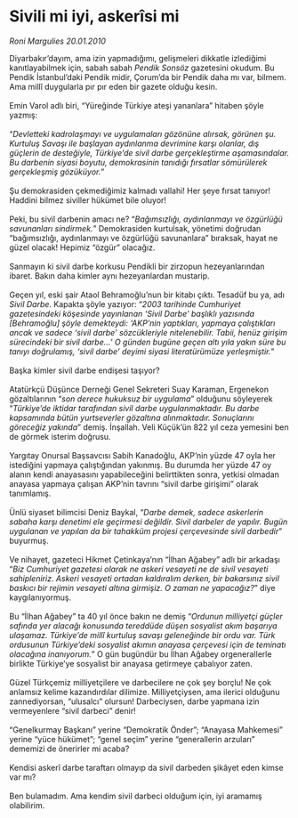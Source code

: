 # Sivili mi iyi, askerîsi mi

*Roni Margulies 20.01.2010*

<div class="taraf_structure_2col_1zq">
<div class="margen_n">



 <p>Diyarbakır’dayım, ama izin yapmadığımı, gelişmeleri dikkatle izlediğimi kanıtlayabilmek için, sabah sabah <i>Pendik Sonsöz</i> gazetesini okudum. Bu Pendik İstanbul’daki Pendik midir, Çorum’da bir Pendik daha mı var, bilmem. Ama millî duygularla pır pır eden bir gazete olduğu kesin. <br/><br/>Emin Varol adlı biri, “Yüreğinde Türkiye ateşi yananlara” hitaben şöyle yazmış: <br/><br/>“<i>Devletteki kadrolaşmayı ve uygulamaları gözönüne alırsak, görünen şu. Kurtuluş Savaşı ile başlayan aydınlanma devrimine karşı olanlar, dış güçlerin de desteğiyle, Türkiye’de sivil darbe gerçekleştirme aşamasındalar. Bu darbenin siyasi boyutu, demokrasinin tanıdığı fırsatlar sömürülerek gerçekleşmiş gözüküyor.</i>” <br/><br/>Şu demokrasiden çekmediğimiz kalmadı vallahi! Her şeye fırsat tanıyor! Haddini bilmez siviller hükümet bile oluyor! <br/><br/>Peki, bu sivil darbenin amacı ne? “<i>Bağımsızlığı, aydınlanmayı ve özgürlüğü savunanları sindirmek.</i>” Demokrasiden kurtulsak, yönetimi doğrudan “bağımsızlığı, aydınlanmayı ve özgürlüğü savunanlara” bıraksak, hayat ne güzel olacak! Hepimiz “özgür” olacağız. <br/><br/>Sanmayın ki sivil darbe korkusu Pendikli bir zirzopun hezeyanlarından ibaret. Bakın daha kimler aynı hezeyanlardan mustarip. <br/><br/>Geçen yıl, eski şair Ataol Behramoğlu’nun bir kitabı çıktı. Tesadüf bu ya, adı <i>Sivil Darbe</i>. Kapakta şöyle yazıyor: “<i>2003 tarihinde Cumhuriyet gazetesindeki köşesinde yayınlanan ‘Sivil Darbe’ başlıklı yazısında [Behramoğlu] şöyle demekteydi: ‘AKP’nin yaptıkları, yapmaya çalıştıkları ancak ve sadece ‘sivil darbe’ sözcükleriyle nitelenebilir. Tabii, henüz girişim sürecindeki bir sivil darbe...’ O günden bugüne geçen altı yıla yakın süre bu tanıyı doğrulamış, ‘sivil darbe’ deyimi siyasi literatürümüze yerleşmiştir.</i>” <br/><br/>Başka kimler sivil darbe endişesi taşıyor? <br/><br/>Atatürkçü Düşünce Derneği Genel Sekreteri Suay Karaman, Ergenekon gözaltılarının “<i>son derece hukuksuz bir uygulama</i>” olduğunu söyleyerek “<i>Türkiye’de iktidar tarafından sivil darbe uygulanmaktadır. Bu darbe kapsamında bütün yurtseverler gözaltına alınmaktadır. Sonuçlarını göreceğiz yakında</i>” demiş. İnşallah. Veli Küçük’ün 822 yıl ceza yemesini ben de görmek isterim doğrusu. <br/><br/>Yargıtay Onursal Başsavcısı Sabih Kanadoğlu, AKP’nin yüzde 47 oyla her istediğini yapmaya çalıştığından yakınmış. Bu durumda her yüzde 47 oy alanın kendi anayasasını yapabileceğini belirttikten sonra, yetkisi olmadan anayasa yapmaya çalışan AKP’nin tavrını “sivil darbe girişimi” olarak tanımlamış. <br/><br/>Ünlü siyaset bilimcisi Deniz Baykal, “<i>Darbe demek, sadece askerlerin sabaha karşı denetimi ele geçirmesi değildir. Sivil darbeler de yapılır. Bugün uygulanan ve yapılan da bir tahakküm projesi çerçevesinde sivil darbedir</i>” buyurmuş. <br/><br/>Ve nihayet, gazeteci Hikmet Çetinkaya’nın “İlhan Ağabey” adlı bir arkadaşı “<i>Biz Cumhuriyet gazetesi olarak ne askeri vesayeti ne de sivil vesayeti sahipleniriz. Askeri vesayeti ortadan kaldıralım derken, bir bakarsınız sivil baskıcı bir rejimin vesayeti altına girmişiz. O zaman ne yapacağız?</i>” diye kaygılanıyormuş. <br/><br/>Bu “İlhan Ağabey” ta 40 yıl önce bakın ne demiş “<i>Ordunun milliyetçi güçler safında yer alacağı konusunda tereddüde düşen sosyalist akım başarıya ulaşamaz. Türkiye’de millî kurtuluş savaşı geleneğinde bir ordu var. Türk ordusunun Türkiye’deki sosyalist akımın anayasa çerçevesi için de teminatı olacağına inanıyorum.</i>” O gün bugündür bu İlhan Ağabey orgenerallerle birlikte Türkiye’ye sosyalist bir anayasa getirmeye çabalıyor zaten. <br/><br/>Güzel Türkçemiz milliyetçilere ve darbecilere ne çok şey borçlu! Ne çok anlamsız kelime kazandırdılar dilimize. Milliyetçiysen, ama ilerici olduğunu zannediyorsan, “ulusalcı” olursun! Darbeciysen, darbe yapmana izin vermeyenlere “sivil darbeci” denir! <br/><br/>“Genelkurmay Başkanı” yerine “Demokratik Önder”; “Anayasa Mahkemesi” yerine “yüce hükümet”; “genel seçim” yerine “generallerin arzuları” dememizi de önerirler mi acaba? <br/><br/>Kendisi askerî darbe taraftarı olmayıp da sivil darbeden şikâyet eden kimse var mı? <br/><br/>Ben bulamadım. Ama kendim sivil darbeci olduğum için, iyi aramamış olabilirim.</p>
<br/>
<br/>
<br/>



<br/>


<div id="taraf_not">
</div>

</div>


</div>
